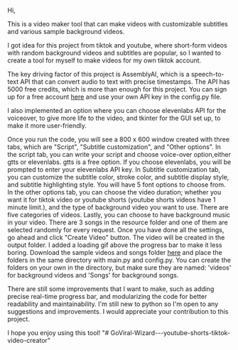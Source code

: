 Hi,

This is a video maker tool that can make videos with customizable subtitles and various sample background videos.

I got idea for this project from tiktok and youtube, where short-form videos with random background videos and subtitles are popular, so I wanted to create a tool for myself to make videos for my own tiktok account.

The key driving factor of this project is AssemblyAI, which is a speech-to-text API that can convert audio to text with precise timestamps. The API has 5000 free credits, which is more than enough for this project. You can sign up for a free account [here](https://www.assemblyai.com/) and use your own API key in the config.py file.

I also implemented an option where you can choose elevenlabs API for the voiceover, to give more life to the video, and tkinter for the GUI set up, to make it more user-friendly.

Once you run the code, you will see a 800 x 600 window created with three tabs, which are "Script", "Subtitle customization", and "Other options". In the script tab, you can write your script and choose voice-over option,either gtts or elevenlabs. gtts is a free option. If you choose elevenlabs, you will be prompted to enter your elevenlabs API key. In Subtitle customization tab, you can customize the subtitle color, stroke color, and subtitle display style, and subtitle highlighting style. You will have 5 font options to choose from. In the other options tab, you can choose the video duration; whether you want it for tiktok video or youtube shorts (youtube shorts videos have 1 minute limit.), and the type of background video you want to use. There are five categories of videos. Lastly, you can choose to have background music in your video. There are 3 songs in the resource folder and one of them are selected randomly for every request. Once you have done all the settings, go ahead and click "Create Video" button. The video will be created in the output folder. I added a loading gif above the progress bar to make it less boring. Download the sample videos and songs folder [here](https://drive.google.com/drive/folders/1rCnLkZHQpSGqy9oPb8BobFRLSiPBlBAK?usp=sharing) and place the folders in the same directory with main.py and config.py. You can create the folders on your own in the directory, but make sure they are named: 'videos' for background videos and 'Songs' for background songs. 

There are still some improvements that I want to make, such as adding precise real-time progress bar, and modularizing the code for better readability and maintainability. I'm still new to python so I'm open to any suggestions and improvements. I would appreciate your contribution to this project.

I hope you enjoy using this tool!
"# GoViral-Wizard---youtube-shorts-tiktok-video-creator" 
